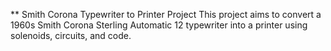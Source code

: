 ** Smith Corona Typewriter to Printer Project
This project aims to convert a 1960s Smith Corona Sterling Automatic 12
typewriter into a printer using solenoids, circuits, and code.


